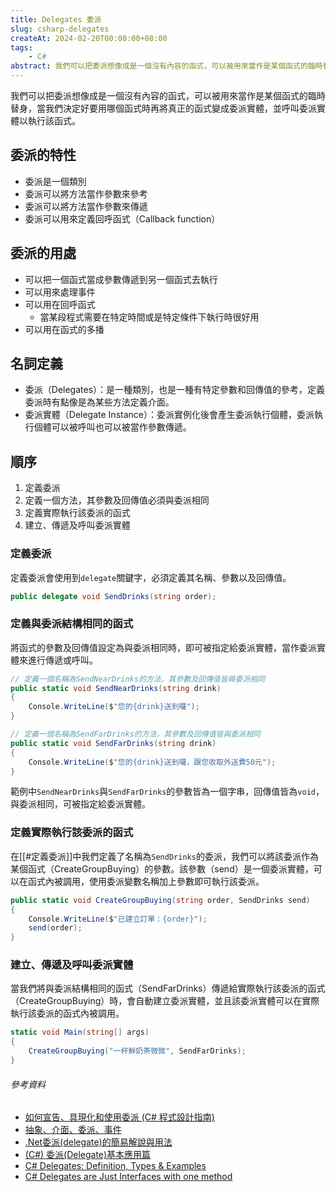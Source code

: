 ```yaml
---
title: Delegates 委派
slug: csharp-delegates
createAt: 2024-02-20T00:00:00+08:00
tags:
    - C#
abstract: 我們可以把委派想像成是一個沒有內容的函式，可以被用來當作是某個函式的臨時替身，當我們決定好要用哪個函式時再將真正的函式變成委派實體，並呼叫委派實體以執行該函式。
---
```


我們可以把委派想像成是一個沒有內容的函式，可以被用來當作是某個函式的臨時替身，當我們決定好要用哪個函式時再將真正的函式變成委派實體，並呼叫委派實體以執行該函式。

## 委派的特性
- 委派是一個類別
- 委派可以將方法當作參數來參考
- 委派可以將方法當作參數來傳遞
- 委派可以用來定義回呼函式（Callback function）

## 委派的用處
- 可以把一個函式當成參數傳遞到另一個函式去執行
- 可以用來處理事件
- 可以用在回呼函式
	- 當某段程式需要在特定時間或是特定條件下執行時很好用
- 可以用在函式的多播

## 名詞定義
- 委派（Delegates）：是一種類別，也是一種有特定參數和回傳值的參考，定義委派時有點像是為某些方法定義介面。
- 委派實體（Delegate Instance）：委派實例化後會產生委派執行個體，委派執行個體可以被呼叫也可以被當作參數傳遞。

## 順序
1. 定義委派
2. 定義一個方法，其參數及回傳值必須與委派相同
3. 定義實際執行該委派的函式
4. 建立、傳遞及呼叫委派實體

### 定義委派

定義委派會使用到`delegate`關鍵字，必須定義其名稱、參數以及回傳值。
```csharp
public delegate void SendDrinks(string order);
```

### 定義與委派結構相同的函式

將函式的參數及回傳值設定為與委派相同時，即可被指定給委派實體，當作委派實體來進行傳遞或呼叫。
```csharp
// 定義一個名稱為SendNearDrinks的方法，其參數及回傳值皆與委派相同
public static void SendNearDrinks(string drink)
{
	Console.WriteLine($"您的{drink}送到囉");
}

// 定義一個名稱為SendFarDrinks的方法，其參數及回傳值皆與委派相同
public static void SendFarDrinks(string drink)
{
	Console.WriteLine($"您的{drink}送到囉，跟您收取外送費50元");
}
```
範例中`SendNearDrinks`與`SendFarDrinks`的參數皆為一個字串，回傳值皆為`void`，與委派相同，可被指定給委派實體。

### 定義實際執行該委派的函式

在[[#定義委派]]中我們定義了名稱為`SendDrinks`的委派，我們可以將該委派作為某個函式（CreateGroupBuying）的參數。該參數（send）是一個委派實體，可以在函式內被調用，使用委派變數名稱加上參數即可執行該委派。
```csharp
public static void CreateGroupBuying(string order, SendDrinks send)
{
	Console.WriteLine($"已建立訂單：{order}");
	send(order);
}
```

### 建立、傳遞及呼叫委派實體

當我們將與委派結構相同的函式（SendFarDrinks）傳遞給實際執行該委派的函式（CreateGroupBuying）時，會自動建立委派實體，並且該委派實體可以在實際執行該委派的函式內被調用。
```csharp
static void Main(string[] args)
{
	CreateGroupBuying("一杯鮮奶茶微微", SendFarDrinks);
}
```

###### 參考資料
- [如何宣告、具現化和使用委派 (C# 程式設計指南)]
- [抽象、介面、委派、事件]
- [.Net委派(delegate)的簡易解說與用法]
- [(C#) 委派(Delegate)基本應用篇]
- [C# Delegates: Definition, Types & Examples]
- [C# Delegates are Just Interfaces with one method]



[如何宣告、具現化和使用委派 (C# 程式設計指南)]: https://learn.microsoft.com/zh-tw/dotnet/csharp/programming-guide/delegates/how-to-declare-instantiate-and-use-a-delegate
[抽象、介面、委派、事件]: https://vito-note.blogspot.com/2014/08/blog-post_65.html
[.Net委派(delegate)的簡易解說與用法]: https://eric0806.blogspot.com/2015/01/dotnet-delegate-usage.html
[(C#) 委派(Delegate)基本應用篇]: https://medium.com/@jason8410271027/c-%E5%A7%94%E6%B4%BE-delegate-%E5%9F%BA%E6%9C%AC%E6%87%89%E7%94%A8%E7%AF%87-5b0b4d448ca3
[C# Delegates: Definition, Types & Examples]: https://stackify.com/c-delegates-definition-types-examples/
[C# Delegates are Just Interfaces with one method]: https://functionalprogramming.medium.com/c-delegates-are-just-interfaces-with-one-method-88474ca97149